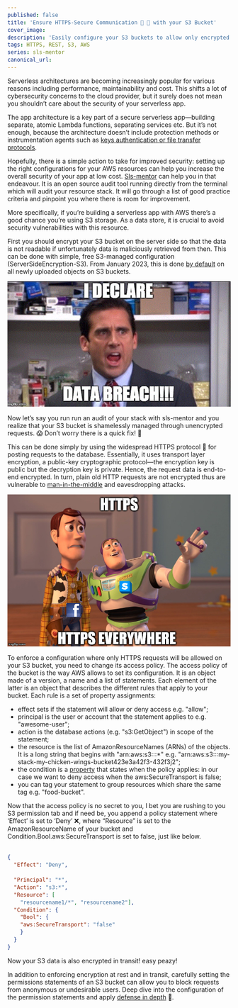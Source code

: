 ```yaml
---
published: false
title: 'Ensure HTTPS-Secure Communication 🤝 🔑 with your S3 Bucket'
cover_image:
description: 'Easily configure your S3 buckets to allow only encrypted requests. Quickly check if your stack complies with sls-mentor! 📈'
tags: HTTPS, REST, S3, AWS
series: sls-mentor
canonical_url:
---
```

Serverless architectures are becoming increasingly popular for various reasons including performance, maintainability and cost. This shifts a lot of cybersecurity concerns to the cloud provider, but it surely does not mean you shouldn’t care about the security of your serverless app.

The app architecture is a key part of a secure serverless app—building separate, atomic Lambda functions, separating services etc. But it’s not enough, because the architecture doesn’t include protection methods or instrumentation agents such as [keys authentication or file transfer protocols](https://protectonce.com/the-10-best-practices-for-serverless-security/).

Hopefully, there is a simple action to take for improved security: setting up the right configurations for your AWS resources can help you increase the overall security of your app at low cost. [Sls-mentor](https://sls-mentor.dev/) can help you in that endeavour. It is an open source audit tool running directly from the terminal which will audit your resource stack. It will go through a list of good practice criteria and pinpoint you where there is room for improvement. 

More specifically, if you’re building a serverless app with AWS there’s a good chance you’re using S3 storage. As a data store, it is crucial to avoid security vulnerabilities with this resource.

First you should encrypt your S3 bucket on the server side so that the data is not readable if unfortunately data is maliciously retrieved from then. This can be done with simple, free S3-managed configuration (ServerSideEncryption-S3). From January 2023, this is done [by default](https://docs.aws.amazon.com/AmazonS3/latest/userguide/bucket-encryption.html) on all newly uploaded objects  on S3 buckets.

![meme data breach](./assets/meme-data-breach.gif 'meme data breach')

Now let’s say you run run an audit of your stack with sls-mentor and you realize that your S3 bucket is shamelessly managed through unencrypted requests. 😱 Don’t worry there is a quick fix! 🔧

This can be done simply by using the widespread HTTPS protocol 🤝 for posting requests to the database. Essentially, it uses transport layer encryption, a public-key cryptographic protocol—the encryption key is public but the decryption key is private. Hence, the request data is end-to-end encrypted. In turn, plain old HTTP requests are not encrypted thus are vulnerable to [man-in-the-middle](https://csrc.nist.gov/glossary/term/man_in_the_middle_attack) and eavesdropping attacks.

![meme https](./assets/meme-https.jpg 'meme https')

To enforce a configuration where only HTTPS requests will be allowed on your S3 bucket, you need to change its access policy. The access policy of the bucket is the way AWS allows to set its configuration. It is an object made of a version, a name and a list of statements. Each element of the latter is an object that describes the different rules that apply to your bucket. Each rule is a set of property assignments: 
- effect sets if the statement will allow or deny access e.g. "allow";
- principal is the user or account that the statement applies to e.g. "awesome-user";
- action is the database actions (e.g. "s3:GetObject") in scope of the statement;
- the resource is the list of AmazonResourceNames (ARNs) of the objects. It is a long string that begins with "arn:aws:s3:::*" e.g. "arn:aws:s3:::my-stack-my-chicken-wings-bucket423e3a42f3-432f3j2";
- the condition is a [property](https://docs.aws.amazon.com/AmazonS3/latest/userguide/amazon-s3-policy-keys.html) that states when the policy applies: in our case we want to deny access when the aws:SecureTransport is false;
- you can tag your statement to group resources which share the same tag e.g. "food-bucket".

Now that the access policy is no secret to you, I bet you are rushing to you S3 permission tab and if need be, you append a policy statement where ‘Effect’ is set to ‘Deny’ ❌, where “Resource” is set to the AmazonResourceName of your bucket and Condition.Bool.aws:SecureTransport is set to false, just like below. 
```json

{
  "Effect": "Deny",

  "Principal": "*",
  "Action": "s3:*",
  "Resource": [
    "resourcename1/*", "resourcename2"],
  "Condition": {
    "Bool": {
    "aws:SecureTransport": "false"
    } 
  }
}
```
Now your S3 data is also encrypted in transit! easy peazy!

In addition to enforcing encryption at rest and in transit, carefully setting the permissions statements of an S3 bucket can allow you to block requests from anonymous or undesirable users.  Deep dive into the configuration of the permission statements and apply [defense in depth](https://aws.amazon.com/blogs/security/how-to-use-bucket-policies-and-apply-defense-in-depth-to-help-secure-your-amazon-s3-data/) 🤿.

